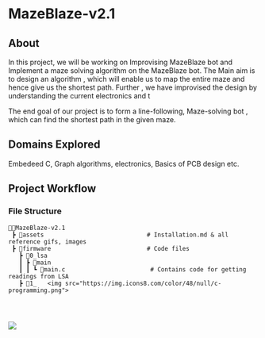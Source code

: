 # MazeBlaze-v2.1

## About

In this project, we will be working on Improvising MazeBlaze bot and Implement a maze solving algorithm on the MazeBlaze bot. The Main aim is to design an algorithm , which will enable us to map the entire maze and hence give us the shortest path. Further , we have improvised the design by understanding the current electronics and t 

The end goal of our project is to form a line-following, Maze-solving bot , which can find the shortest path in the given maze.

## Domains Explored
Embedeed C, Graph algorithms, electronics, Basics of PCB design etc.

## Project Workflow 

### File Structure
```
👨‍💻MazeBlaze-v2.1
 ┣ 📂assets                             # Installation.md & all reference gifs, images
 ┣ 📂firmware                           # Code files 
   ┣ 📂0_lsa
   ┃ ┣ 📂main                         
   ┃ ┃ ┗ 📄main.c                        # Contains code for getting readings from LSA 
   ┣ 📂1_   <img src="https://img.icons8.com/color/48/null/c-programming.png">

            
   
 ```

<img src="https://img.icons8.com/color/48/null/c-programming.png"/>


